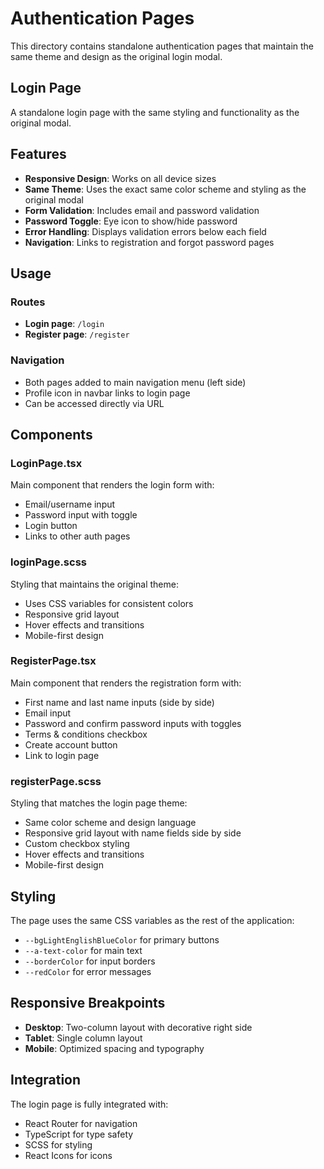 # Authentication Pages

This directory contains standalone authentication pages that maintain the same theme and design as the original login modal.

## Login Page

A standalone login page with the same styling and functionality as the original modal.

## Features

- **Responsive Design**: Works on all device sizes
- **Same Theme**: Uses the exact same color scheme and styling as the original modal
- **Form Validation**: Includes email and password validation
- **Password Toggle**: Eye icon to show/hide password
- **Error Handling**: Displays validation errors below each field
- **Navigation**: Links to registration and forgot password pages

## Usage

### Routes
- **Login page**: `/login`
- **Register page**: `/register`

### Navigation
- Both pages added to main navigation menu (left side)
- Profile icon in navbar links to login page
- Can be accessed directly via URL

## Components

### LoginPage.tsx
Main component that renders the login form with:
- Email/username input
- Password input with toggle
- Login button
- Links to other auth pages

### loginPage.scss
Styling that maintains the original theme:
- Uses CSS variables for consistent colors
- Responsive grid layout
- Hover effects and transitions
- Mobile-first design

### RegisterPage.tsx
Main component that renders the registration form with:
- First name and last name inputs (side by side)
- Email input
- Password and confirm password inputs with toggles
- Terms & conditions checkbox
- Create account button
- Link to login page

### registerPage.scss
Styling that matches the login page theme:
- Same color scheme and design language
- Responsive grid layout with name fields side by side
- Custom checkbox styling
- Hover effects and transitions
- Mobile-first design

## Styling

The page uses the same CSS variables as the rest of the application:
- `--bgLightEnglishBlueColor` for primary buttons
- `--a-text-color` for main text
- `--borderColor` for input borders
- `--redColor` for error messages

## Responsive Breakpoints

- **Desktop**: Two-column layout with decorative right side
- **Tablet**: Single column layout
- **Mobile**: Optimized spacing and typography

## Integration

The login page is fully integrated with:
- React Router for navigation
- TypeScript for type safety
- SCSS for styling
- React Icons for icons
